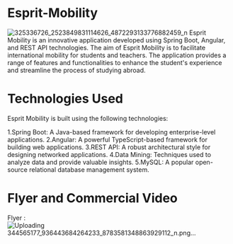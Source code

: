 # Esprit-Mobility
![325336726_2523849831114626_4872293133776882459_n](https://github.com/ahmedbalti/Esprit-Mobility/assets/74995162/2e917f57-adf2-4aa0-9251-bc6a7250090f)
Esprit Mobility is an innovative application developed using Spring Boot, Angular, and REST API technologies. The aim of Esprit Mobility is to facilitate international mobility for students and teachers. The application provides a range of features and functionalities to enhance the student's experience and streamline the process of studying abroad.

# Technologies Used
Esprit Mobility is built using the following technologies:

1.Spring Boot: A Java-based framework for developing enterprise-level applications.
2.Angular: A powerful TypeScript-based framework for building web applications.
3.REST API: A robust architectural style for designing networked applications.
4.Data Mining: Techniques used to analyze data and provide valuable insights.
5.MySQL: A popular open-source relational database management system.

# Flyer and Commercial Video
Flyer :
![Uploading 344565177_936443684264233_8783581348863929112_n.png…]()




